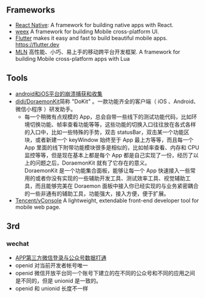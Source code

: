 

## Frameworks
- [React Native](https://github.com/facebook/react-native): A framework for building native apps with React.
- [weex](https://github.com/apache/incubator-weex) A framework for building Mobile cross-platform UI.
- [Flutter](https://github.com/flutter/flutter) makes it easy and fast to build beautiful mobile apps. https://flutter.dev
- [MLN](https://github.com/momotech/MLN) 高性能、小巧、易上手的移动跨平台开发框架. A framework for building Mobile cross-platform apps with Lua



## Tools
- [android和iOS平台的崩溃捕获和收集](http://www.cnblogs.com/sevenyuan/p/4347757.html)
- [didi/DoraemonKit](https://github.com/didi/DoraemonKit)简称 "DoKit" 。一款功能齐全的客户端（ iOS 、Android、微信小程序 ）研发助手。
  - 每一个稍微有点规模的 App，总会自带一些线下的测试功能代码，比如环境切换功能、帧率查看功能等等，这些功能的切换入口往往放在各式各样的入口中，比如一些特殊的手势，双击 statusBar，双击某一个功能区块，或者新建一个 keyWindow 始终至于 App 最上方等等，而且每一个 App 里面的线下附带功能模块很多是相似的，比如帧率查看、内存和 CPU 监控等等，但是现在基本上都是每个 App 都是自己实现了一份，经历了以上的问题之后，DoraemonKit 就有了它存在的意义。  
  DoraemonKit 是一个功能集合面板，能够让每一个 App 快速接入一些常用的或者你没有实现的一些辅助开发工具、测试效率工具、视觉辅助工具，而且能够完美在 Doraemon 面板中接入你已经实现的与业务紧密耦合的一些非通有的辅助工具，功能强大，接入方便，便于扩展。
- [Tencent/vConsole](https://github.com/Tencent/vConsole) A lightweight, extendable front-end developer tool for mobile web page.



## 3rd

### wechat
- [APP第三方微信登录与公众号数据打通](https://www.jianshu.com/p/18b1288f4c41)
- openid 对当前开发者帐号唯一
- openid 微信开放平台同一个账号下建立的在不同的公众号和不同的应用之间是不同的，但是 unionid 是一致的。
- openid 和 unionid 长度不一样

